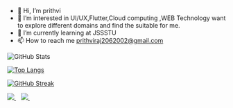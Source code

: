 - 👋 Hi, I’m prithvi
- 👀 I’m interested in UI/UX,Flutter,Cloud computing ,WEB Technology want to explore different domains and find the suitable for me.
- 🌱 I’m currently learning at JSSSTU
- 📫 How to reach me prithviraj2062002@gmail.com

<!---
prithvi206/prithvi206 is a ✨ special ✨ repository because its `README.md` (this file) appears on your GitHub profile.
You can click the Preview link to take a look at your changes.
--->
 
![GitHub Stats](https://github-readme-stats.vercel.app/api?username=prithvi206&theme=dark)  

[![Top Langs](https://github-readme-stats.vercel.app/api/top-langs/?username=SriramaBhat&theme=dark&layout=compact&lang_count=10)](https://github.com/anuraghazra/github-readme-stats) 

[![GitHub Streak](https://github-readme-streak-stats.herokuapp.com/?user=prithvi206&theme=dark)](https://git.io/streak-stats)

<a href="https://www.linkedin.com/in/prithvi-raj-959a95201/">
  <img src="https://img.shields.io/badge/linkedin-%230077B5.svg?&style=for-the-badge&logo=linkedin&logoColor=white" />
</a>&nbsp;&nbsp;

<a href="mailto:prithviraj2062002@gmail.com">
  <img src="https://img.shields.io/badge/email me-%23D14836.svg?&style=for-the-badge&logo=gmail&logoColor=white" />
</a>&nbsp;&nbsp;


